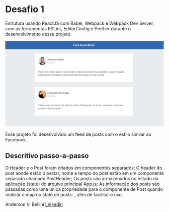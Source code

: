 # Desafio 1

Estrutura usando ReactJS com Babel, Webpack e Webpack Dev Server, com as ferramentas ESLint, EditorConfig e Prettier durante o desenvolvimento desse projeto.

![Feed](/assets/feed.png)

Esse projeto foi desenvolvido um feed de posts com o estilo similar ao Facebook.

## Descritivo passo-a-passo

O Header e o Post foram criados em componentes separados;
O header do post aonde estão o avatar, nome e tempo do post estão em um componente separado chamado PostHeader;
Os posts são armazenados no estado da aplicação (state) do arquivo principal App.js;
As informação dos posts são passadas como uma única propriedade para o componente de Post quando realizar o map no state de posts: <Post data={post} /> , afim de facilitar o uso.

Anderson V. Bellini
[Linkedin](http://www.linkedin.com/in/abellini)
